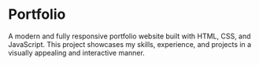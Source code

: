 # Portfolio
A modern and fully responsive portfolio website built with HTML, CSS, and JavaScript. This project showcases my skills, experience, and projects in a visually appealing and interactive manner.
